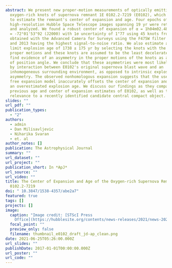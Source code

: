```yaml
---
abstract: We present new proper-motion measurements of optically emitting
  oxygen-rich knots of supernova remnant 1E 0102.2-7219 (E0102), which are used
  to estimate the remnant's center of expansion and age. Four epochs of
  high-resolution Hubble Space Telescope images spanning 19 yr were retrieved
  and analyzed. We found a robust center of expansion of α = 1h04m02.48 s and δ
  = -72°01'53"92 (J2000) with 1σ uncertainty of 1"77 using 45 knots from images
  obtained with the Advanced Camera for Surveys using the F475W filter in 2003
  and 2013 having the highest signal-to-noise ratio. We also estimate an upper
  limit explosion age of 1738 ± 175 yr by selecting the knots with the highest
  proper motions and these knots are assumed to be the least decelerated. We
  find evidence of an asymmetry in the proper motions of the knots as a function
  of position angle. We conclude that these asymmetries were most likely caused
  by interaction between E0102's original supernova blast wave and an
  inhomogeneous surrounding environment, as opposed to intrinsic explosion
  asymmetry. The observed nonhomologous expansion suggests that the use of a
  free expansion model inaccurately offsets the center of expansion and leads to
  an overestimated explosion age. We discuss our findings as they compare to
  previous age and center of expansion estimates of E0102, as well as their
  relevance to a recently identified candidate central compact object.
slides: ""
url_pdf: ""
publication_types:
  - "2"
authors:
  - admin
  - Dan Milisavljevic
  - Niharika Svaran
  - et. al
author_notes: []
publication: The Astrophysical Journal
summary: ""
url_dataset: ""
url_project: ""
publication_short: In *ApJ*
url_source: ""
url_video: ""
title: The Center of Expansion and Age of the Oxygen-rich Supernova Remnant 1E
  0102.2-7219
doi: " 10.3847/1538-4357/abe2a7"
featured: true
tags: []
projects: []
image:
  caption: "Image credit: [STScI Press
    Office](https://hubblesite.org/contents/news-releases/2021/news-2021-002)"
  focal_point: ""
  preview_only: false
  filename: thumbnail_e0102_draft_jd-ap_clean.png
date: 2021-06-25T05:26:00.000Z
url_slides: ""
publishDate: 2017-01-01T00:00:00.000Z
url_poster: ""
url_code: ""
---
```

